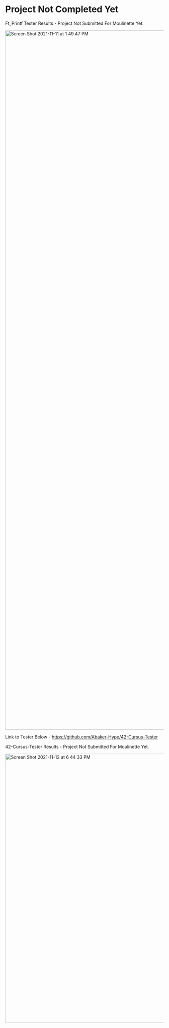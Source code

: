 # Project Not Completed Yet
Ft_Printf Tester Results - Project Not Submitted For Moulinette Yet.

<img width="2214" alt="Screen Shot 2021-11-11 at 1 49 47 PM" src="https://user-images.githubusercontent.com/58959408/141231360-c3a5ac71-53aa-4b30-b200-1ff6e5604239.png"> 

Link to Tester Below - https://github.com/Abaker-Hype/42-Cursus-Tester

42-Cursus-Tester Results - Project Not Submitted For Moulinette Yet.

<img width="851" alt="Screen Shot 2021-11-12 at 6 44 33 PM" src="https://user-images.githubusercontent.com/58959408/141433493-80f43e3e-d17c-4f38-be9d-6b1e8c8c81c9.png">

